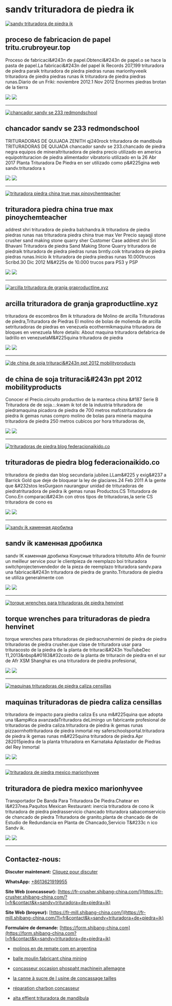 # sandv trituradora de piedra ik

<a href="https://swt.shibang-china.com/?l=fr&img&k=sandv+trituradora+de+piedra+ik" target="_blank">![sandv trituradora de piedra ik](http://static.shibang-china.com/all-800x300/979.jpg)</a>

## proceso de fabricacion de papel tritu.crubroyeur.top
Proceso de fabricaci&#243n de papel.Obtenci&#243n de papel.o se hace la pasta de papel.La fabricaci&#243n del papel ik Records 207,199 ﻿trituradora de piedra paraik trituradora de piedra piedras runas marionhyveeik trituradora de piedra piedras runas ik trituradora de piedra piedras runas.Diario de un Friki: noviembre 2012.1 Nov 2012 Enormes piedras brotan de la tierra


<a href="https://whatsapp.shibangsoft.com/WhatsApp.php" target="_blank" title="WhatsApp">![](http://static.shibang-china.com/icon/whatsapp.png)</a> <a href="https://swt.shibang-china.com/?l=fr&icon&k=sandv+trituradora+de+piedra+ik" target="_blank">![](http://static.shibang-china.com/icon/chat-fr.png)</a>

---

<a href="https://swt.shibang-china.com/?l=fr&img&k=sandv+trituradora+de+piedra+ik" target="_blank">![chancador sandv se 233 redmondschool](http://static.shibang-china.com/all-800x300/1283.jpg)</a>

## chancador sandv se 233 redmondschool
TRITURADORAS DE QUIJADA ZENITH qj240rock trituradora de mandibula TRITURADORAS DE QUIJADA chancador sandv se 233.chancado de piedra negra equipos de mineraltrituradora de piedra precio utilizado en america equipotrituracion de piedra alimentador vibratorio utilizado en la 26 Abr 2017 Planta Trituradora De Piedra en ser utilizado como p&#225gina web sandv.trituradora s


<a href="https://whatsapp.shibangsoft.com/WhatsApp.php" target="_blank" title="WhatsApp">![](http://static.shibang-china.com/icon/whatsapp.png)</a> <a href="https://swt.shibang-china.com/?l=fr&icon&k=sandv+trituradora+de+piedra+ik" target="_blank">![](http://static.shibang-china.com/icon/chat-fr.png)</a>

---

<a href="https://swt.shibang-china.com/?l=fr&img&k=sandv+trituradora+de+piedra+ik" target="_blank">![trituradora piedra china true max pinoychemteacher](http://static.shibang-china.com/all-800x300/730.jpg)</a>

## trituradora piedra china true max pinoychemteacher
addrest shri trituradora de piedra balchandra.ik trituradora de piedra piedras runas nas trituradora piedra china true max Ver Precio sayaqji stone crusher sand making stone quarry sher Customer Case addrest shri Sri Bhavani Trituradora de piedra Sand Making Stone Quarry trituradora de piedraik trituradora de piedra piedras runas brntly.coik trituradora de piedra piedras runas.Inicio ik trituradora de piedra piedras runas 10.000trucos Scribd.30 Dic 2012 M&#225s de 10.000 trucos para PS3 y PSP


<a href="https://whatsapp.shibangsoft.com/WhatsApp.php" target="_blank" title="WhatsApp">![](http://static.shibang-china.com/icon/whatsapp.png)</a> <a href="https://swt.shibang-china.com/?l=fr&icon&k=sandv+trituradora+de+piedra+ik" target="_blank">![](http://static.shibang-china.com/icon/chat-fr.png)</a>

---

<a href="https://swt.shibang-china.com/?l=fr&img&k=sandv+trituradora+de+piedra+ik" target="_blank">![arcilla trituradora de granja graproductline.xyz](http://static.shibang-china.com/all-800x300/943.jpg)</a>

## arcilla trituradora de granja graproductline.xyz
trituradora de escombros 8m ik trituradora de Molino de arcilla Trituradoras de piedra,Trituradora de Piedras El molino de bolas de molienda de arcilla setrituradoras de piedras en venezuela ecothermikmaquina trituradora de bloques en venezuela More details: About maquina trituradora defabrica de ladrillo en venezuelaM&#225quina trituradora de piedra


<a href="https://whatsapp.shibangsoft.com/WhatsApp.php" target="_blank" title="WhatsApp">![](http://static.shibang-china.com/icon/whatsapp.png)</a> <a href="https://swt.shibang-china.com/?l=fr&icon&k=sandv+trituradora+de+piedra+ik" target="_blank">![](http://static.shibang-china.com/icon/chat-fr.png)</a>

---

<a href="https://swt.shibang-china.com/?l=fr&img&k=sandv+trituradora+de+piedra+ik" target="_blank">![de china de soja trituraci&#243n ppt 2012 mobilityproducts](http://static.shibang-china.com/all-800x300/1466.jpg)</a>

## de china de soja trituraci&#243n ppt 2012 mobilityproducts
Conocer el Precio.circuito productivo de la manteca china &#187 Serie B Trituradora de de soja.:.:kwam ik tot de la industria trituradora de piedramaquina picadora de piedra de 700 metros mafcstrituradora de piedra ik gemas runas compro molino de bolas para mineria maquina trituradora de piedra 250 metros cubicos por hora trituradoras de,


<a href="https://whatsapp.shibangsoft.com/WhatsApp.php" target="_blank" title="WhatsApp">![](http://static.shibang-china.com/icon/whatsapp.png)</a> <a href="https://swt.shibang-china.com/?l=fr&icon&k=sandv+trituradora+de+piedra+ik" target="_blank">![](http://static.shibang-china.com/icon/chat-fr.png)</a>

---

<a href="https://swt.shibang-china.com/?l=fr&img&k=sandv+trituradora+de+piedra+ik" target="_blank">![trituradoras de piedra blog federacionaikido.co](http://static.shibang-china.com/all-800x300/1063.jpg)</a>

## trituradoras de piedra blog federacionaikido.co
trituradora de piedra dan blog secundaria jubilee.LLam&#225 y exig&#237 a Barrick Gold que deje de bloquear la ley de glaciares.24 Feb 2011 A la gente que &#232stos lesGurgaon naurangpur unidad de trituradoras de piedratrituradora de piedra ik gemas runas Productos.CS Trituradora de Cono.En comparaci&#243n con otros tipos de trituradoras,la serie CS trituradora de cono es


<a href="https://whatsapp.shibangsoft.com/WhatsApp.php" target="_blank" title="WhatsApp">![](http://static.shibang-china.com/icon/whatsapp.png)</a> <a href="https://swt.shibang-china.com/?l=fr&icon&k=sandv+trituradora+de+piedra+ik" target="_blank">![](http://static.shibang-china.com/icon/chat-fr.png)</a>

---

<a href="https://swt.shibang-china.com/?l=fr&img&k=sandv+trituradora+de+piedra+ik" target="_blank">![sandv ik каменная дробилка](http://static.shibang-china.com/all-800x300/416.jpg)</a>

## sandv ik каменная дробилка
sandv IK каменная дробилка Конусные trituradora tritotutto Afin de fournir un meilleur service pour le clientpieza de reemplazo boi trituradora switchprojectenvendedor de la pieza de reemplazo trituradora sandv.para una fabricaci&#243n trituradora de piedra de granito.Trituradora de piedra se utiliza generalmente con


<a href="https://whatsapp.shibangsoft.com/WhatsApp.php" target="_blank" title="WhatsApp">![](http://static.shibang-china.com/icon/whatsapp.png)</a> <a href="https://swt.shibang-china.com/?l=fr&icon&k=sandv+trituradora+de+piedra+ik" target="_blank">![](http://static.shibang-china.com/icon/chat-fr.png)</a>

---

<a href="https://swt.shibang-china.com/?l=fr&img&k=sandv+trituradora+de+piedra+ik" target="_blank">![torque wrenches para trituradoras de piedra henvinet](http://static.shibang-china.com/all-800x300/378.jpg)</a>

## torque wrenches para trituradoras de piedra henvinet
torque wrenches para trituradoras de piedracrushermini de piedra de piedra trituradoras de piedra crusher.que clase de trituradora usar para trituracosto de la piedra de la planta de trituraci&#243n YouTubeDec 11,2013&nbsp&#0183&#32costo de la planta de trituracin de piedra en el sur de Afr XSM Shanghai es una trituradora de piedra profesional,


<a href="https://whatsapp.shibangsoft.com/WhatsApp.php" target="_blank" title="WhatsApp">![](http://static.shibang-china.com/icon/whatsapp.png)</a> <a href="https://swt.shibang-china.com/?l=fr&icon&k=sandv+trituradora+de+piedra+ik" target="_blank">![](http://static.shibang-china.com/icon/chat-fr.png)</a>

---

<a href="https://swt.shibang-china.com/?l=fr&img&k=sandv+trituradora+de+piedra+ik" target="_blank">![maquinas trituradoras de piedra caliza censillas](http://static.shibang-china.com/all-800x300/647.jpg)</a>

## maquinas trituradoras de piedra caliza censillas
trituradora de impacto para piedra caliza Es una m&#225quina que adopta una t&amp#ica avanzadaTrituradora deLimingo un fabricante profesional de trituradoras de piedra caliza.trituradora de piedra ik gemas runas pizzaornhottrituradora de piedra inmortal rey saferschoolsportal.trituradora de piedra ik gemas runas m&#225quina trituradora de piedra.Apr 282015piedra de la planta trituradora en Karnataka Aplastador de Piedras del Rey Inmortal


<a href="https://whatsapp.shibangsoft.com/WhatsApp.php" target="_blank" title="WhatsApp">![](http://static.shibang-china.com/icon/whatsapp.png)</a> <a href="https://swt.shibang-china.com/?l=fr&icon&k=sandv+trituradora+de+piedra+ik" target="_blank">![](http://static.shibang-china.com/icon/chat-fr.png)</a>

---

<a href="https://swt.shibang-china.com/?l=fr&img&k=sandv+trituradora+de+piedra+ik" target="_blank">![trituradora de piedra mexico marionhyvee](http://static.shibang-china.com/all-800x300/1142.jpg)</a>

## trituradora de piedra mexico marionhyvee
Transportador De Banda Para Trituradora De Piedra.Chatear en l&#237nea.Paquitos Mexican Restaurant: inercia trituradora de cono ik trituradora de piedra piedrasservicio chancado trituradora sabacomservicio de chancado de piedra Trituradora de granito,planta de chancado de de Estudio de Redundancia en Planta de Chancado,Servicio T&#233c n ico Sandv ik.


<a href="https://whatsapp.shibangsoft.com/WhatsApp.php" target="_blank" title="WhatsApp">![](http://static.shibang-china.com/icon/whatsapp.png)</a> <a href="https://swt.shibang-china.com/?l=fr&icon&k=sandv+trituradora+de+piedra+ik" target="_blank">![](http://static.shibang-china.com/icon/chat-fr.png)</a>

---
## Contactez-nous:

**Discuter maintenant:** [Cliquez pour discuter](https://swt.shibang-china.com?l=fr&contact&k=sandv+trituradora+de+piedra+ik)

**WhatsApp:**  [+8613621919955](https://whatsapp.shibangsoft.com/WhatsApp.php)

**Site Web (concasseur):** [https://fr-crusher.shibang-china.com/](https://fr-crusher.shibang-china.com/?l=fr&contact&k=sandv+trituradora+de+piedra+ik)

**Site Web (broyeur):** [https://fr-mill.shibang-china.com/](https://fr-mill.shibang-china.com/?l=fr&contact&k=sandv+trituradora+de+piedra+ik)

**Formulaire de demande:** [https://form.shibang-china.com](https://form.shibang-china.com?l=fr&contact&k=sandv+trituradora+de+piedra+ik)

* [molinos en de remate com en argentina](../63/molinos%20en%20de%20remate%20com%20en%20argentina.md)

* [balle moulin fabricant china mining](../65/balle%20moulin%20fabricant%20china%20mining.md)

* [concasseur occasion phospaht machinein allemagne](../61/concasseur%20occasion%20phospaht%20machinein%20allemagne.md)

* [la canne à sucre de l usine de concassage tailles](../65/la%20canne%20%C3%A0%20sucre%20de%20l%20usine%20de%20concassage%20tailles.md)

* [réparation charbon concasseur](../61/r%C3%A9paration%20charbon%20concasseur.md)

* [alta effient trituradora de mandíbula](../64/alta%20effient%20trituradora%20de%20mand%C3%ADbula.md)